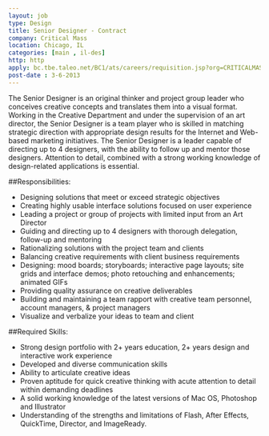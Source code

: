 ```yaml
---
layout: job
type: Design
title: Senior Designer - Contract
company: Critical Mass
location: Chicago, IL
categories: [main , il-des]
http: http
apply: bc.tbe.taleo.net/BC1/ats/careers/requisition.jsp?org=CRITICALMASS&cws=1&rid=1667
post-date : 3-6-2013
---
```


The Senior Designer is an original thinker and project group leader who conceives creative concepts and translates them into a visual format. Working in the Creative Department and under the supervision of an art director, the Senior Designer is a team player who is skilled in matching strategic direction with appropriate design results for the Internet and Web-based marketing initiatives. The Senior Designer is a leader capable of directing up to 4 designers, with the ability to follow up and mentor those designers. Attention to detail, combined with a strong working knowledge of design-related applications is essential.

##Responsibilities:
* Designing solutions that meet or exceed strategic objectives
* Creating highly usable interface solutions focused on user experience
* Leading a project or group of projects with limited input from an Art Director
* Guiding and directing up to 4 designers with thorough delegation, follow-up and mentoring
* Rationalizing solutions with the project team and clients
* Balancing creative requirements with client business requirements
* Designing: mood boards; storyboards; interactive page layouts; site grids and interface demos; photo retouching and enhancements; animated GIFs
* Providing quality assurance on creative deliverables
* Building and maintaining a team rapport with creative team personnel, account managers, & project managers
* Visualize and verbalize your ideas to team and client

##Required Skills:
* Strong design portfolio with 2+ years education, 2+ years design and interactive work experience
* Developed and diverse communication skills
* Ability to articulate creative ideas
* Proven aptitude for quick creative thinking with acute attention to detail within demanding deadlines
* A solid working knowledge of the latest versions of Mac OS, Photoshop and Illustrator
* Understanding of the strengths and limitations of Flash, After Effects, QuickTime, Director, and ImageReady.